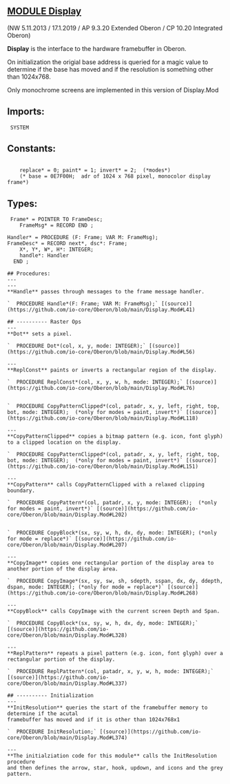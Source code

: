 
## [MODULE Display](https://github.com/io-core/Oberon/blob/main/Display.Mod)

(NW 5.11.2013 / 17.1.2019 / AP 9.3.20 Extended Oberon / CP 10.20 Integrated Oberon)

**Display** is the interface to the hardware framebuffer in Oberon.

On initialization the origial base address is queried for a magic value to determine
if the base has moved and if the resolution is something other than 1024x768.

Only monochrome screens are implemented in this version of Display.Mod


  ## Imports:
` SYSTEM`

## Constants:
```
  
    replace* = 0; paint* = 1; invert* = 2;  (*modes*)
    (* base = 0E7F00H;  adr of 1024 x 768 pixel, monocolor display frame*)

```
## Types:
```
 Frame* = POINTER TO FrameDesc;
    FrameMsg* = RECORD END ;
```
    Handler* = PROCEDURE (F: Frame; VAR M: FrameMsg);
    FrameDesc* = RECORD next*, dsc*: Frame;
        X*, Y*, W*, H*: INTEGER;
        handle*: Handler
      END ;

```
## Procedures:
---
---
**Handle** passes through messages to the frame message handler.

`  PROCEDURE Handle*(F: Frame; VAR M: FrameMsg);` [(source)](https://github.com/io-core/Oberon/blob/main/Display.Mod#L41)

## ---------- Raster Ops
---
**Dot** sets a pixel.

`  PROCEDURE Dot*(col, x, y, mode: INTEGER);` [(source)](https://github.com/io-core/Oberon/blob/main/Display.Mod#L56)

---
**ReplConst** paints or inverts a rectangular region of the display.

`  PROCEDURE ReplConst*(col, x, y, w, h, mode: INTEGER);` [(source)](https://github.com/io-core/Oberon/blob/main/Display.Mod#L76)


`  PROCEDURE CopyPatternClipped*(col, patadr, x, y, left, right, top, bot, mode: INTEGER);  (*only for modes = paint, invert*)` [(source)](https://github.com/io-core/Oberon/blob/main/Display.Mod#L118)

---
**CopyPatternClipped** copies a bitmap pattern (e.g. icon, font glyph) to a clipped location on the display.

`  PROCEDURE CopyPatternClipped*(col, patadr, x, y, left, right, top, bot, mode: INTEGER);  (*only for modes = paint, invert*)` [(source)](https://github.com/io-core/Oberon/blob/main/Display.Mod#L151)

---
**CopyPattern** calls CopyPatternClipped with a relaxed clipping boundary.

`  PROCEDURE CopyPattern*(col, patadr, x, y, mode: INTEGER);  (*only for modes = paint, invert*)` [(source)](https://github.com/io-core/Oberon/blob/main/Display.Mod#L202)


`  PROCEDURE CopyBlock*(sx, sy, w, h, dx, dy, mode: INTEGER); (*only for mode = replace*)` [(source)](https://github.com/io-core/Oberon/blob/main/Display.Mod#L207)

---
**CopyImage** copies one rectangular portion of the display area to another portion of the display area. 

`  PROCEDURE CopyImage*(sx, sy, sw, sh, sdepth, sspan, dx, dy, ddepth, dspan, mode: INTEGER); (*only for mode = replace*)` [(source)](https://github.com/io-core/Oberon/blob/main/Display.Mod#L268)

---
**CopyBlock** calls CopyImage with the current screen Depth and Span. 

`  PROCEDURE CopyBlock*(sx, sy, w, h, dx, dy, mode: INTEGER);` [(source)](https://github.com/io-core/Oberon/blob/main/Display.Mod#L328)

---
**ReplPattern** repeats a pixel pattern (e.g. icon, font glyph) over a rectangular portion of the display. 

`  PROCEDURE ReplPattern*(col, patadr, x, y, w, h, mode: INTEGER);` [(source)](https://github.com/io-core/Oberon/blob/main/Display.Mod#L337)

## ---------- Initialization
---
**InitResolution** queries the start of the framebuffer memory to determine if the acutal 
framebuffer has moved and if it is other than 1024x768x1

`  PROCEDURE InitResolution;` [(source)](https://github.com/io-core/Oberon/blob/main/Display.Mod#L374)

---
**The initialziation code for this module** calls the InitResolution procedure 
and then defines the arrow, star, hook, updown, and icons and the grey pattern. 

